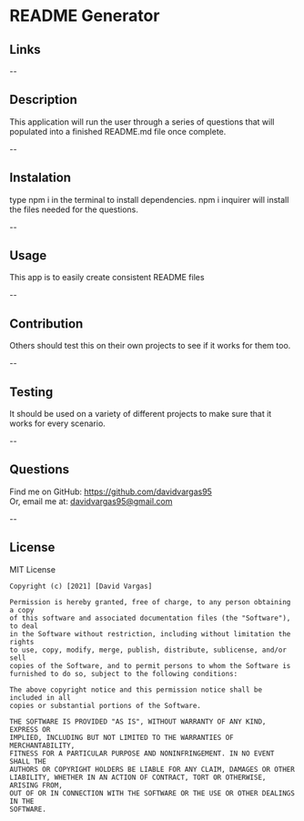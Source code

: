 
  # README Generator

  ## Links
  --

  ## Description
  This application will run the user through a series of questions that will populated into a finished README.md file once complete.

  --
  ## Instalation
  type npm i in the terminal to install dependencies. npm i inquirer will install the files needed for the questions.

  --
  ## Usage
  This app is to easily create consistent README files

  --
  ## Contribution
  Others should test this on their own projects to see if it works for them too.

  --
  ## Testing
  It should be used on a variety of different projects to make sure that it works for every scenario.

  --
  ## Questions
  Find me on GitHub: https://github.com/davidvargas95
  <br/>Or, email me at: davidvargas95@gmail.com

  --
  ## License
  MIT License

    Copyright (c) [2021] [David Vargas]
    
    Permission is hereby granted, free of charge, to any person obtaining a copy
    of this software and associated documentation files (the "Software"), to deal
    in the Software without restriction, including without limitation the rights
    to use, copy, modify, merge, publish, distribute, sublicense, and/or sell
    copies of the Software, and to permit persons to whom the Software is
    furnished to do so, subject to the following conditions:
    
    The above copyright notice and this permission notice shall be included in all
    copies or substantial portions of the Software.
    
    THE SOFTWARE IS PROVIDED "AS IS", WITHOUT WARRANTY OF ANY KIND, EXPRESS OR
    IMPLIED, INCLUDING BUT NOT LIMITED TO THE WARRANTIES OF MERCHANTABILITY,
    FITNESS FOR A PARTICULAR PURPOSE AND NONINFRINGEMENT. IN NO EVENT SHALL THE
    AUTHORS OR COPYRIGHT HOLDERS BE LIABLE FOR ANY CLAIM, DAMAGES OR OTHER
    LIABILITY, WHETHER IN AN ACTION OF CONTRACT, TORT OR OTHERWISE, ARISING FROM,
    OUT OF OR IN CONNECTION WITH THE SOFTWARE OR THE USE OR OTHER DEALINGS IN THE
    SOFTWARE.


